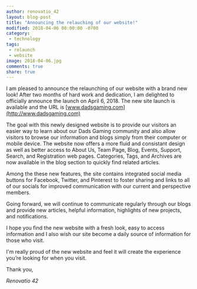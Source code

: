```yaml
---
author: renovatio_42
layout: blog-post
title: "Announcing the relauching of our website!"
modified: 2018-04-06 00:00:00 -0700
category:
 - technology
tags:
 - relaunch
 - website
image: 2018-04-06.jpg
comments: true
share: true
---
```


I am pleased to announce the relaunching of our website with a brand new look! After two months of hard work and dedication, I am delighted to officially announce the launch on April 6, 2018. The new site launch is available and the URL is [www.dadsgaming.com](http://www.dadsgaming.com)

The goal with this newly designed website is to provide our visitors an easier way to learn about our Dads Gaming community and also allow visitors to browse our information and blogs simply from their computer or mobile device. The website now offers a more fluid and consistant design as well as better access to About Us, Team Page, Blog, Events, Support, Search, and Registration web pages. Categories, Tags, and Archives are now available in the blog section to quickly find related articles.

Among the these new features, the site contains integrated social media buttons for Facebook, Twitter, and Pinterest to foster sharing and links to all of our socials for improved communication with our current and perspective members.

Going forward, we will continue to communicate regularly through our blogs and provide new articles, helpful information, highlights of new projects, and notifications.

I hope you find the new website with a fresh look, easy to access information and I also wish our site become a daily source of information for those who visit.

I'm really proud of the new website and feel it will create the experience you’re looking for when you visit.

Thank you,
<p><em>Renovatio 42</em></p>
